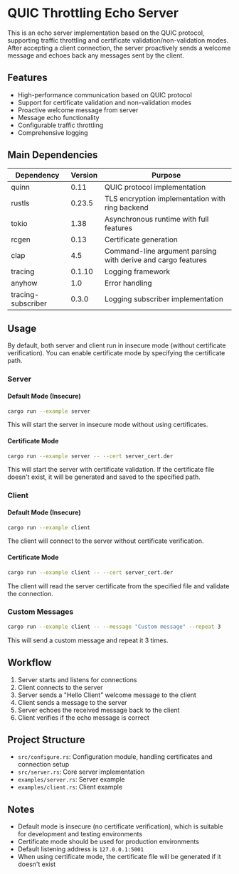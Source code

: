 # QUIC Throttling Echo Server

This is an echo server implementation based on the QUIC protocol, supporting traffic throttling and certificate validation/non-validation modes. After accepting a client connection, the server proactively sends a welcome message and echoes back any messages sent by the client.

## Features

- High-performance communication based on QUIC protocol
- Support for certificate validation and non-validation modes
- Proactive welcome message from server
- Message echo functionality
- Configurable traffic throttling
- Comprehensive logging

## Main Dependencies

| Dependency | Version | Purpose |
|------------|---------|---------|
| quinn | 0.11 | QUIC protocol implementation |
| rustls | 0.23.5 | TLS encryption implementation with ring backend |
| tokio | 1.38 | Asynchronous runtime with full features |
| rcgen | 0.13 | Certificate generation |
| clap | 4.5 | Command-line argument parsing with derive and cargo features |
| tracing | 0.1.10 | Logging framework |
| anyhow | 1.0 | Error handling |
| tracing-subscriber | 0.3.0 | Logging subscriber implementation |

## Usage

By default, both server and client run in insecure mode (without certificate verification). You can enable certificate mode by specifying the certificate path.

### Server

#### Default Mode (Insecure)

```bash
cargo run --example server
```

This will start the server in insecure mode without using certificates.

#### Certificate Mode

```bash
cargo run --example server -- --cert server_cert.der
```

This will start the server with certificate validation. If the certificate file doesn't exist, it will be generated and saved to the specified path.

### Client

#### Default Mode (Insecure)

```bash
cargo run --example client
```

The client will connect to the server without certificate verification.

#### Certificate Mode

```bash
cargo run --example client -- --cert server_cert.der
```

The client will read the server certificate from the specified file and validate the connection.

### Custom Messages

```bash
cargo run --example client -- --message "Custom message" --repeat 3
```

This will send a custom message and repeat it 3 times.

## Workflow

1. Server starts and listens for connections
2. Client connects to the server
3. Server sends a "Hello Client" welcome message to the client
4. Client sends a message to the server
5. Server echoes the received message back to the client
6. Client verifies if the echo message is correct

## Project Structure

- `src/configure.rs`: Configuration module, handling certificates and connection setup
- `src/server.rs`: Core server implementation
- `examples/server.rs`: Server example
- `examples/client.rs`: Client example

## Notes

- Default mode is insecure (no certificate verification), which is suitable for development and testing environments
- Certificate mode should be used for production environments
- Default listening address is `127.0.0.1:5001`
- When using certificate mode, the certificate file will be generated if it doesn't exist 